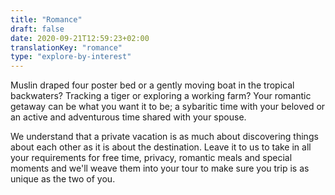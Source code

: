 ```yaml
---
title: "Romance"
draft: false
date: 2020-09-21T12:59:23+02:00
translationKey: "romance"
type: "explore-by-interest"
---
```

Muslin draped four poster bed or a gently moving boat in the tropical backwaters? Tracking a tiger or exploring a working farm? Your romantic getaway can be what you want it to be; a sybaritic time with your beloved or an active and adventurous time shared with your spouse.

We understand that a private vacation is as much about discovering things about each other as it is about the destination. Leave it to us to take in all your requirements for free time, privacy, romantic meals and special moments and we'll weave them into your tour to make sure you trip is as unique as the two of you. 